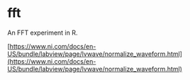 # fft
An FFT experiment in R.

[https://www.ni.com/docs/en-US/bundle/labview/page/lvwave/normalize_waveform.html](https://www.ni.com/docs/en-US/bundle/labview/page/lvwave/normalize_waveform.html)
